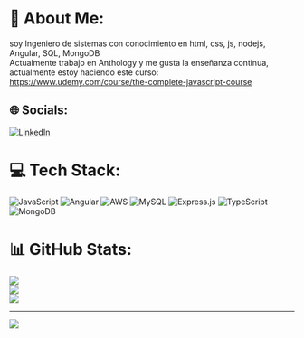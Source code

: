 # 💫 About Me:
soy Ingeniero de sistemas con conocimiento en html, css, js, nodejs, Angular, SQL, MongoDB<br>Actualmente trabajo en Anthology y me gusta la enseñanza continua, actualmente estoy haciendo este curso: https://www.udemy.com/course/the-complete-javascript-course


## 🌐 Socials:
[![LinkedIn](https://img.shields.io/badge/LinkedIn-%230077B5.svg?logo=linkedin&logoColor=white)](https://linkedin.com/in/https://www.linkedin.com/in/william-pineda-a05323174/) 

# 💻 Tech Stack:
![JavaScript](https://img.shields.io/badge/javascript-%23323330.svg?style=for-the-badge&logo=javascript&logoColor=%23F7DF1E) ![Angular](https://img.shields.io/badge/angular-%23DD0031.svg?style=for-the-badge&logo=angular&logoColor=white) ![AWS](https://img.shields.io/badge/AWS-%23FF9900.svg?style=for-the-badge&logo=amazon-aws&logoColor=white) ![MySQL](https://img.shields.io/badge/mysql-%2300000f.svg?style=for-the-badge&logo=mysql&logoColor=white) ![Express.js](https://img.shields.io/badge/express.js-%23404d59.svg?style=for-the-badge&logo=express&logoColor=%2361DAFB) ![TypeScript](https://img.shields.io/badge/typescript-%23007ACC.svg?style=for-the-badge&logo=typescript&logoColor=white) ![MongoDB](https://img.shields.io/badge/MongoDB-%234ea94b.svg?style=for-the-badge&logo=mongodb&logoColor=white)
# 📊 GitHub Stats:
![](https://github-readme-stats.vercel.app/api?username=wfpinedaf&theme=dark&hide_border=false&include_all_commits=true&count_private=false)<br/>
![](https://github-readme-streak-stats.herokuapp.com/?user=wfpinedaf&theme=dark&hide_border=false)<br/>
![](https://github-readme-stats.vercel.app/api/top-langs/?username=wfpinedaf&theme=dark&hide_border=false&include_all_commits=true&count_private=false&layout=compact)

---
[![](https://visitcount.itsvg.in/api?id=wfpinedaf&icon=0&color=0)](https://visitcount.itsvg.in)

<!-- Proudly created with GPRM ( https://gprm.itsvg.in ) -->
